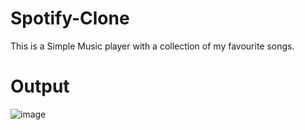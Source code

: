 # Spotify-Clone
This is a Simple Music player with a collection of my favourite songs.
# Output
![image](https://github.com/SangeethaPeddanarappagari/Spotify-Clone/assets/120540077/a4a68570-4151-4029-bdbc-224f1224d7eb)
